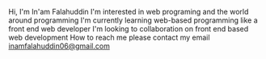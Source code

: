 Hi, I'm In'am Falahuddin
I'm interested in web programing and the world around programming
I'm currently learning web-based programming like a front end web developer
I'm looking to collaboration on front end based web development
How to reach me please contact my email inamfalahuddin06@gmail.com

<!---
inamfalahuddin/inamfalahuddin is a ✨ special ✨ repository because its `README.md` (this file) appears on your GitHub profile.
You can click the Preview link to take a look at your changes.
--->
